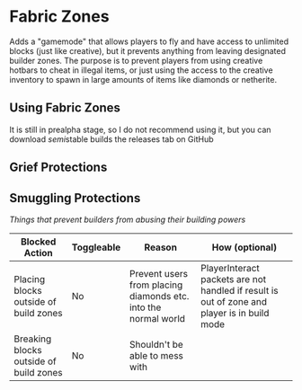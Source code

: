 # Fabric Zones
Adds a "gamemode" that allows players to fly and have access to unlimited blocks (just like creative),
but it prevents anything from leaving designated builder zones. The purpose is to prevent players from
using creative hotbars to cheat in illegal items, or just using the access to the creative inventory to
spawn in large amounts of items like diamonds or netherite.

## Using Fabric Zones
It is still in prealpha stage, so I do not recommend using it, but you can download *semi*stable builds 
the releases tab on GitHub

## Grief Protections

## Smuggling Protections
*Things that prevent builders from abusing their building powers*

| Blocked Action | Toggleable | Reason | How (optional) |
|----------------|------------|--------|----------------|
| Placing blocks outside of build zones | No | Prevent users from placing diamonds etc. into the normal world | PlayerInteract packets are not handled if result is out of zone and player is in build mode |
| Breaking blocks outside of build zones | No | Shouldn't be able to mess with |